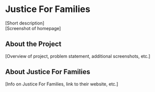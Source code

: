 # Justice For Families
[Short description]  
[Screenshot of homepage]

## About the Project
[Overview of project, problem statement, additional screenshots, etc.]

## About Justice For Families
[Info on Justice For Families, link to their website, etc.]
